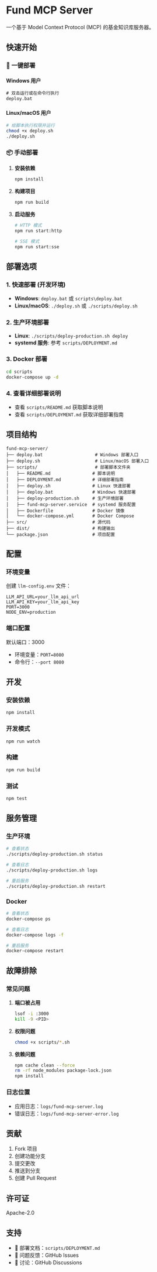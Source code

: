 # Fund MCP Server

一个基于 Model Context Protocol (MCP) 的基金知识库服务器。

## 快速开始

### 🚀 一键部署

#### Windows 用户
```cmd
# 双击运行或在命令行执行
deploy.bat
```

#### Linux/macOS 用户
```bash
# 给脚本执行权限并运行
chmod +x deploy.sh
./deploy.sh
```

### 📦 手动部署

1. **安装依赖**
   ```bash
   npm install
   ```

2. **构建项目**
   ```bash
   npm run build
   ```

3. **启动服务**
   ```bash
   # HTTP 模式
   npm run start:http
   
   # SSE 模式
   npm run start:sse
   ```

## 部署选项

### 1. 快速部署 (开发环境)
- **Windows**: `deploy.bat` 或 `scripts\deploy.bat`
- **Linux/macOS**: `./deploy.sh` 或 `./scripts/deploy.sh`

### 2. 生产环境部署
- **Linux**: `./scripts/deploy-production.sh deploy`
- **systemd 服务**: 参考 `scripts/DEPLOYMENT.md`

### 3. Docker 部署
```bash
cd scripts
docker-compose up -d
```

### 4. 查看详细部署说明
- 查看 `scripts/README.md` 获取脚本说明
- 查看 `scripts/DEPLOYMENT.md` 获取详细部署指南

## 项目结构

```
fund-mcp-server/
├── deploy.bat                    # Windows 部署入口
├── deploy.sh                     # Linux/macOS 部署入口
├── scripts/                      # 部署脚本文件夹
│   ├── README.md                # 脚本说明
│   ├── DEPLOYMENT.md            # 详细部署指南
│   ├── deploy.sh                # Linux 快速部署
│   ├── deploy.bat               # Windows 快速部署
│   ├── deploy-production.sh     # 生产环境部署
│   ├── fund-mcp-server.service  # systemd 服务配置
│   ├── Dockerfile               # Docker 镜像
│   └── docker-compose.yml       # Docker Compose
├── src/                         # 源代码
├── dist/                        # 构建输出
└── package.json                 # 项目配置
```

## 配置

### 环境变量
创建 `llm-config.env` 文件：
```env
LLM_API_URL=your_llm_api_url
LLM_API_KEY=your_llm_api_key
PORT=3000
NODE_ENV=production
```

### 端口配置
默认端口：3000
- 环境变量：`PORT=8080`
- 命令行：`--port 8080`

## 开发

### 安装依赖
```bash
npm install
```

### 开发模式
```bash
npm run watch
```

### 构建
```bash
npm run build
```

### 测试
```bash
npm test
```

## 服务管理

### 生产环境
```bash
# 查看状态
./scripts/deploy-production.sh status

# 查看日志
./scripts/deploy-production.sh logs

# 重启服务
./scripts/deploy-production.sh restart
```

### Docker
```bash
# 查看状态
docker-compose ps

# 查看日志
docker-compose logs -f

# 重启服务
docker-compose restart
```

## 故障排除

### 常见问题
1. **端口被占用**
   ```bash
   lsof -i :3000
   kill -9 <PID>
   ```

2. **权限问题**
   ```bash
   chmod +x scripts/*.sh
   ```

3. **依赖问题**
   ```bash
   npm cache clean --force
   rm -rf node_modules package-lock.json
   npm install
   ```

### 日志位置
- 应用日志：`logs/fund-mcp-server.log`
- 错误日志：`logs/fund-mcp-server-error.log`

## 贡献

1. Fork 项目
2. 创建功能分支
3. 提交更改
4. 推送到分支
5. 创建 Pull Request

## 许可证

Apache-2.0

## 支持

- 📖 部署文档：`scripts/DEPLOYMENT.md`
- 🐛 问题反馈：GitHub Issues
- 💬 讨论：GitHub Discussions
